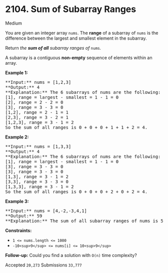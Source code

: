 # 2104. Sum of Subarray Ranges

Medium

You are given an integer array `nums`. The **range** of a subarray of `nums` is the difference between the largest and smallest element in the subarray.

Return _the **sum of all** subarray ranges of_ `nums`_._

A subarray is a contiguous **non-empty** sequence of elements within an array.

**Example 1:**

<pre>
**Input:** nums = [1,2,3]
**Output:** 4
**Explanation:** The 6 subarrays of nums are the following:
[1], range = largest - smallest = 1 - 1 = 0 
[2], range = 2 - 2 = 0
[3], range = 3 - 3 = 0
[1,2], range = 2 - 1 = 1
[2,3], range = 3 - 2 = 1
[1,2,3], range = 3 - 1 = 2
So the sum of all ranges is 0 + 0 + 0 + 1 + 1 + 2 = 4.
</pre>

**Example 2:**

<pre>
**Input:** nums = [1,3,3]
**Output:** 4
**Explanation:** The 6 subarrays of nums are the following:
[1], range = largest - smallest = 1 - 1 = 0
[3], range = 3 - 3 = 0
[3], range = 3 - 3 = 0
[1,3], range = 3 - 1 = 2
[3,3], range = 3 - 3 = 0
[1,3,3], range = 3 - 1 = 2
So the sum of all ranges is 0 + 0 + 0 + 2 + 0 + 2 = 4.
</pre>

**Example 3:**

<pre>
**Input:** nums = [4,-2,-3,4,1]
**Output:** 59
**Explanation:** The sum of all subarray ranges of nums is 59.
</pre>

**Constraints:**

* `1 <= nums.length <= 1000`
* `-10<sup>9</sup> <= nums[i] <= 10<sup>9</sup>`

**Follow-up:** Could you find a solution with `O(n)` time complexity?

Accepted `20,273` Submissions `33,777`
